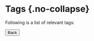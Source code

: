 # Tags {.no-collapse}

Following is a list of relevant tags:

<button id="returnButton" aria-label="Return to previous page"> 
    <i class="fas fa-arrow-left"></i>
    <span>Back</span>
</button>

<script>
document.getElementById('returnButton').addEventListener('click', function() {
    window.history.back();
});
</script>